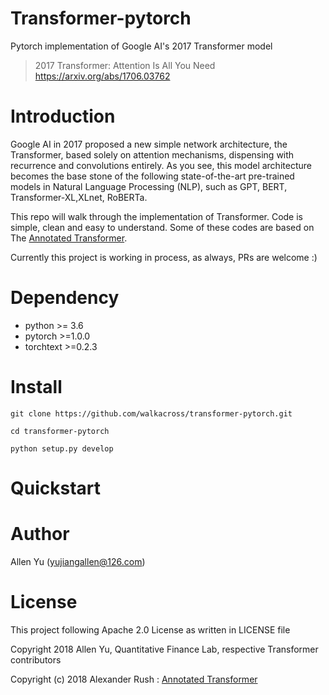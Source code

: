 # Transformer-pytorch

Pytorch implementation of Google AI's 2017 Transformer model
> 2017 Transformer: Attention Is All You Need
> https://arxiv.org/abs/1706.03762

# Introduction
Google AI in 2017 proposed a new simple network architecture, the Transformer, based solely on attention mechanisms, dispensing with recurrence and convolutions entirely.
As you see, this model architecture becomes the base stone of the following state-of-the-art pre-trained models in Natural Language Processing (NLP), such as GPT, BERT, Transformer-XL,XLnet, RoBERTa. 

This repo will walk through the implementation of Transformer. Code is simple, clean and easy to understand. Some of these codes are based on The [Annotated Transformer](http://nlp.seas.harvard.edu/2018/04/03/attention.html).

Currently this project is working in process, as always, PRs are welcome :)

# Dependency
* python >= 3.6
* pytorch >=1.0.0
* torchtext >=0.2.3

# Install
~~~
git clone https://github.com/walkacross/transformer-pytorch.git

cd transformer-pytorch

python setup.py develop
~~~

# Quickstart

# Author

Allen Yu (yujiangallen@126.com)

# License
This project following Apache 2.0 License as written in LICENSE file

Copyright 2018 Allen Yu, Quantitative Finance Lab, respective Transformer contributors

Copyright (c) 2018 Alexander Rush : [Annotated Transformer](http://nlp.seas.harvard.edu/2018/04/03/attention.html)
